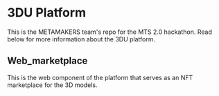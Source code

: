 # 3DU Platform
This is the METAMAKERS team's repo for the MTS 2.0 hackathon. Read below for more information about the 3DU platform.

## Web_marketplace
This is the web component of the platform that serves as an NFT marketplace for the 3D models. 
